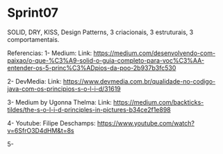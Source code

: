 # Sprint07
SOLID, DRY, KISS, Design Patterns, 3 criacionais, 3 estruturais, 3 comportamentais.


Referencias:
1- Medium: Link: https://medium.com/desenvolvendo-com-paixao/o-que-%C3%A9-solid-o-guia-completo-para-voc%C3%AA-entender-os-5-princ%C3%ADpios-da-poo-2b937b3fc530

2- DevMedia: Link: https://www.devmedia.com.br/qualidade-no-codigo-java-com-os-principios-s-o-l-i-d/31619

3- Medium by Ugonna Thelma: Link: https://medium.com/backticks-tildes/the-s-o-l-i-d-principles-in-pictures-b34ce2f1e898

4- Youtube: Filipe Deschamps: https://www.youtube.com/watch?v=6SfrO3D4dHM&t=8s

5- 
